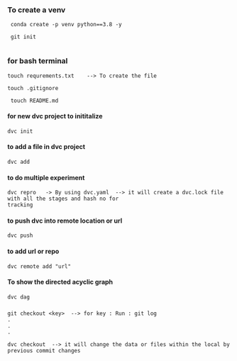 ### To create a venv
```
 conda create -p venv python==3.8 -y 
 ```

```
 git init
 
```

### for bash terminal


``` 
touch requrements.txt    --> To create the file 
```

```
touch .gitignore 
```


```
 touch README.md
```


#### for new dvc project to inititalize
```
dvc init
```

#### to add a file in dvc project
```
dvc add
```

#### to do multiple experiment
```
dvc repro   -> By using dvc.yaml  --> it will create a dvc.lock file with all the stages and hash no for 
tracking
```

#### to push dvc into remote location or url
```
dvc push
```

#### to add url or repo
```
dvc remote add "url"
```

#### To show the directed acyclic graph 
```
dvc dag

```

### 
```
git checkout <key>  --> for key : Run : git log
.
.
.

dvc checkout  --> it will change the data or files within the local by previous commit changes 

```
